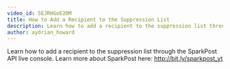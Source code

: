 ```yaml
---
video_id: SEJRHGoE2OM
title: How to Add a Recipient to the Suppression List
description: Learn how to add a recipient to the suppression list through the SparkPost API.
author: aydrian_howard
---
```

Learn how to add a recipient to the suppression list through the SparkPost API live console. Learn more about SparkPost here: http://bit.ly/sparkpost_yt

